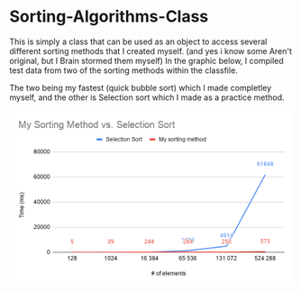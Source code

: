 # Sorting-Algorithms-Class
This is simply a class that can be used as an object to access several different sorting methods that I created myself.  (and yes i know some Aren't original, but I Brain stormed them myself)
In the graphic below, I compiled test data from two of the sorting methods within the classfile.  

The two being my fastest (quick bubble sort) which I made completley myself, and the other is Selection sort which I made as a practice method.  

![Sorting method test data](testData.png)
